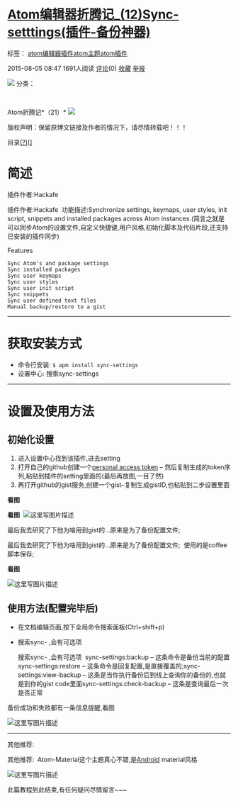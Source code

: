 # [Atom编辑器折腾记_(12)Sync-setttings(插件-备份神器)](http://blog.csdn.net/crper/article/details/47291063)

标签： [atom](http://www.csdn.net/tag/atom)[编辑器](http://www.csdn.net/tag/%e7%bc%96%e8%be%91%e5%99%a8)[插件](http://www.csdn.net/tag/%e6%8f%92%e4%bb%b6)[atom主题](http://www.csdn.net/tag/atom%e4%b8%bb%e9%a2%98)[atom插件](http://www.csdn.net/tag/atom%e6%8f%92%e4%bb%b6)

2015-08-05 08:47 1691人阅读 [评论](http://blog.csdn.net/crper/article/details/47291063#comments)(0) [收藏](javascript:void(0);) [举报](http://blog.csdn.net/crper/article/details/47291063#report)

![](http://static.blog.csdn.net/images/category_icon.jpg) 分类：

 

Atom折腾记*（21）* ![](http://static.blog.csdn.net/images/arrow_triangle%20_down.jpg)

版权声明：保留原博文链接及作者的情况下，请尽情转载吧！！！

目录[(?)](http://blog.csdn.net/crper/article/details/47291063#)[[\]](http://blog.csdn.net/crper/article/details/47291063#)

# 简述

插件作者:Hackafe 

插件作者:Hackafe 
功能描述:Synchronize settings, keymaps, user styles, init script, snippets and installed packages across Atom instances.(简言之就是可以同步Atom的设置文件,自定义快捷键,用户风格,初始化脚本及代码片段,还支持已安装的插件同步)

Features

```
Sync Atom's and package settings
Sync installed packages
Sync user keymaps
Sync user styles
Sync user init script
Sync snippets
Sync user defined text files
Manual backup/restore to a gist

```

------

# 获取安装方式

- 命令行安装: `$ apm install sync-settings`
- 设置中心: 搜索sync-settings

------

# 设置及使用方法

## 初始化设置

1. 进入设置中心找到该插件,进去setting
2. 打开自己的github创建一个[personal access token](https://github.com/settings/tokens/new) – 然后复制生成的token序列,粘贴到插件的setting里面的(最后再放图,一目了然)
3. 再打开github的gist服务,创建一个gist–复制生成gistID,也粘贴到二步设置里面

**看图** 

**看图** 
![这里写图片描述](http://img.blog.csdn.net/20150805083519371)

最后我去研究了下他为啥用到gist的…原来是为了备份配置文件; 

最后我去研究了下他为啥用到gist的…原来是为了备份配置文件; 
使用的是coffee脚本保存;

**看图**

![这里写图片描述](http://img.blog.csdn.net/20150805083837854)

## 使用方法(配置完毕后)

- 在文档编辑页面,按下全局命令搜索面板(Ctrl+shift+p)

- 搜索sync- ,会有可选项 

  搜索sync- ,会有可选项 
  sync-settings:backup – 这条命令是备份当前的配置sync-settings:restore – 这条命令是回复配置,是直接覆盖的;sync-settings:view-backup – 这条是当你执行备份后到线上查询你的备份的,也就是到你的gist code里面sync-settings:check-backup – 这条是查询最后一次是否正常

备份成功和失败都有一条信息提醒,看图

![这里写图片描述](http://img.blog.csdn.net/20150805084359657)

------

其他推荐: 

其他推荐: 
Atom-Material这个主题真心不错,是[Android](http://lib.csdn.net/base/15) material风格

![这里写图片描述](http://img.blog.csdn.net/20150805084612674)

此篇教程到此结束,有任何疑问尽情留言~~~




